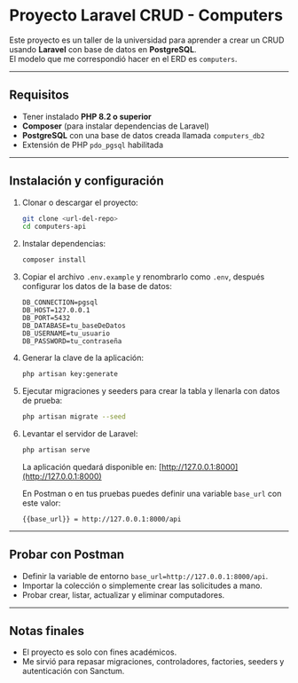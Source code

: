 # Proyecto Laravel CRUD - Computers

Este proyecto es un taller de la universidad para aprender a crear un CRUD usando **Laravel** con base de datos en **PostgreSQL**.  
El modelo que me correspondió hacer en el ERD es `computers`.

---

## Requisitos

- Tener instalado **PHP 8.2 o superior**
- **Composer** (para instalar dependencias de Laravel)
- **PostgreSQL** con una base de datos creada llamada `computers_db2`
- Extensión de PHP `pdo_pgsql` habilitada

---

## Instalación y configuración

1. Clonar o descargar el proyecto:
   ```bash
   git clone <url-del-repo>
   cd computers-api
   ```

2. Instalar dependencias:
   ```bash
   composer install
   ```

3. Copiar el archivo `.env.example` y renombrarlo como `.env`, después configurar los datos de la base de datos:
   ```env
   DB_CONNECTION=pgsql
   DB_HOST=127.0.0.1
   DB_PORT=5432
   DB_DATABASE=tu_baseDeDatos
   DB_USERNAME=tu_usuario
   DB_PASSWORD=tu_contraseña
   ```

4. Generar la clave de la aplicación:
   ```bash
   php artisan key:generate
   ```

5. Ejecutar migraciones y seeders para crear la tabla y llenarla con datos de prueba:
   ```bash
   php artisan migrate --seed
   ```

6. Levantar el servidor de Laravel:
   ```bash
   php artisan serve
   ```
   La aplicación quedará disponible en: [http://127.0.0.1:8000](http://127.0.0.1:8000)

   En Postman o en tus pruebas puedes definir una variable `base_url` con este valor:
   ```
   {{base_url}} = http://127.0.0.1:8000/api
   ```

---

## Probar con Postman

- Definir la variable de entorno `base_url=http://127.0.0.1:8000/api`.  
- Importar la colección o simplemente crear las solicitudes a mano.  
- Probar crear, listar, actualizar y eliminar computadores.

---

## Notas finales

- El proyecto es solo con fines académicos.  
- Me sirvió para repasar migraciones, controladores, factories, seeders y autenticación con Sanctum.  
